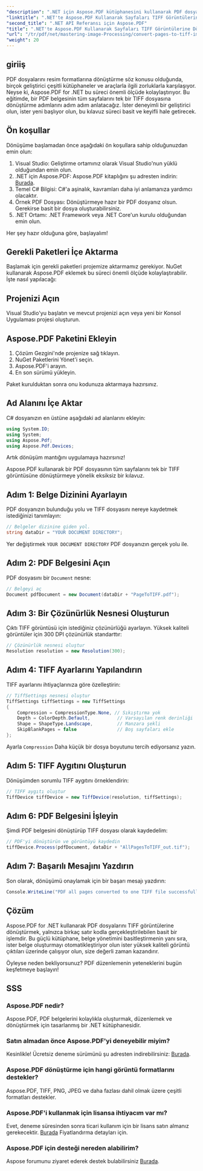 ```yaml
---
"description": ".NET için Aspose.PDF kütüphanesini kullanarak PDF dosyalarını yüksek kaliteli TIFF görüntülerine nasıl sorunsuz bir şekilde dönüştürebileceğinizi keşfedin. Bu adım adım eğitim, anlaşılır talimatlar ve kod örnekleri sunar."
"linktitle": ".NET'te Aspose.PDF Kullanarak Sayfaları TIFF Görüntülerine Dönüştürme"
"second_title": ".NET API Referansı için Aspose.PDF"
"title": ".NET'te Aspose.PDF Kullanarak Sayfaları TIFF Görüntülerine Dönüştürme"
"url": "/tr/pdf/net/mastering-image-Processing/convert-pages-to-tiff-images/"
"weight": 20
---
```


## giriiş

PDF dosyalarını resim formatlarına dönüştürme söz konusu olduğunda, birçok geliştirici çeşitli kütüphaneler ve araçlarla ilgili zorluklarla karşılaşıyor. Neyse ki, Aspose.PDF for .NET bu süreci önemli ölçüde kolaylaştırıyor. Bu eğitimde, bir PDF belgesinin tüm sayfalarını tek bir TIFF dosyasına dönüştürme adımlarını adım adım anlatacağız. İster deneyimli bir geliştirici olun, ister yeni başlıyor olun, bu kılavuz süreci basit ve keyifli hale getirecek.

## Ön koşullar

Dönüşüme başlamadan önce aşağıdaki ön koşullara sahip olduğunuzdan emin olun:

1. Visual Studio: Geliştirme ortamınız olarak Visual Studio'nun yüklü olduğundan emin olun.
2. .NET için Aspose.PDF: Aspose.PDF kitaplığını şu adresten indirin: [Burada](https://releases.aspose.com/pdf/net/).
3. Temel C# Bilgisi: C#'a aşinalık, kavramları daha iyi anlamanıza yardımcı olacaktır.
4. Örnek PDF Dosyası: Dönüştürmeye hazır bir PDF dosyanız olsun. Gerekirse basit bir dosya oluşturabilirsiniz.
5. .NET Ortamı: .NET Framework veya .NET Core'un kurulu olduğundan emin olun.

Her şey hazır olduğuna göre, başlayalım!

## Gerekli Paketleri İçe Aktarma

Başlamak için gerekli paketleri projemize aktarmamız gerekiyor. NuGet kullanarak Aspose.PDF eklemek bu süreci önemli ölçüde kolaylaştırabilir. İşte nasıl yapılacağı:

## Projenizi Açın

Visual Studio'yu başlatın ve mevcut projenizi açın veya yeni bir Konsol Uygulaması projesi oluşturun.

## Aspose.PDF Paketini Ekleyin

1. Çözüm Gezgini'nde projenize sağ tıklayın.
2. NuGet Paketlerini Yönet'i seçin.
3. Aspose.PDF'i arayın.
4. En son sürümü yükleyin.

Paket kurulduktan sonra onu kodunuza aktarmaya hazırsınız.

##  Ad Alanını İçe Aktar

C# dosyanızın en üstüne aşağıdaki ad alanlarını ekleyin:

```csharp
using System.IO;
using System;
using Aspose.Pdf;
using Aspose.Pdf.Devices;
```

Artık dönüşüm mantığını uygulamaya hazırsınız!

Aspose.PDF kullanarak bir PDF dosyasının tüm sayfalarını tek bir TIFF görüntüsüne dönüştürmeye yönelik eksiksiz bir kılavuz.

## Adım 1: Belge Dizinini Ayarlayın

PDF dosyanızın bulunduğu yolu ve TIFF dosyasını nereye kaydetmek istediğinizi tanımlayın:

```csharp
// Belgeler dizinine giden yol.
string dataDir = "YOUR DOCUMENT DIRECTORY";
```

Yer değiştirmek `YOUR DOCUMENT DIRECTORY` PDF dosyanızın gerçek yolu ile.

## Adım 2: PDF Belgesini Açın

PDF dosyasını bir `Document` nesne:

```csharp
// Belgeyi aç
Document pdfDocument = new Document(dataDir + "PageToTIFF.pdf");
```

## Adım 3: Bir Çözünürlük Nesnesi Oluşturun

Çıktı TIFF görüntüsü için istediğiniz çözünürlüğü ayarlayın. Yüksek kaliteli görüntüler için 300 DPI çözünürlük standarttır:

```csharp
// Çözünürlük nesnesi oluştur
Resolution resolution = new Resolution(300);
```

## Adım 4: TIFF Ayarlarını Yapılandırın

TIFF ayarlarını ihtiyaçlarınıza göre özelleştirin:

```csharp
// TiffSettings nesnesi oluştur
TiffSettings tiffSettings = new TiffSettings
{
    Compression = CompressionType.None, // Sıkıştırma yok
    Depth = ColorDepth.Default,          // Varsayılan renk derinliği
    Shape = ShapeType.Landscape,         // Manzara şekli
    SkipBlankPages = false               // Boş sayfaları ekle
};
```

Ayarla `Compression` Daha küçük bir dosya boyutunu tercih ediyorsanız yazın.

## Adım 5: TIFF Aygıtını Oluşturun

Dönüşümden sorumlu TIFF aygıtını örneklendirin:

```csharp
// TIFF aygıtı oluştur
TiffDevice tiffDevice = new TiffDevice(resolution, tiffSettings);
```

## Adım 6: PDF Belgesini İşleyin

Şimdi PDF belgesini dönüştürüp TIFF dosyası olarak kaydedelim:

```csharp
// PDF'yi dönüştürün ve görüntüyü kaydedin
tiffDevice.Process(pdfDocument, dataDir + "AllPagesToTIFF_out.tif");
```

## Adım 7: Başarılı Mesajını Yazdırın

Son olarak, dönüşümü onaylamak için bir başarı mesajı yazdırın:

```csharp
Console.WriteLine("PDF all pages converted to one TIFF file successfully!");
```

## Çözüm

Aspose.PDF for .NET kullanarak PDF dosyalarını TIFF görüntülerine dönüştürmek, yalnızca birkaç satır kodla gerçekleştirilebilen basit bir işlemdir. Bu güçlü kütüphane, belge yönetimini basitleştirmenin yanı sıra, ister belge oluşturmayı otomatikleştiriyor olun ister yüksek kaliteli görüntü çıktıları üzerinde çalışıyor olun, size değerli zaman kazandırır. 

Öyleyse neden bekliyorsunuz? PDF düzenlemenin yeteneklerini bugün keşfetmeye başlayın!

## SSS

### Aspose.PDF nedir?
Aspose.PDF, PDF belgelerini kolaylıkla oluşturmak, düzenlemek ve dönüştürmek için tasarlanmış bir .NET kütüphanesidir.

### Satın almadan önce Aspose.PDF'yi deneyebilir miyim?
Kesinlikle! Ücretsiz deneme sürümünü şu adresten indirebilirsiniz: [Burada](https://releases.aspose.com/).

### Aspose.PDF dönüştürme için hangi görüntü formatlarını destekler?
Aspose.PDF, TIFF, PNG, JPEG ve daha fazlası dahil olmak üzere çeşitli formatları destekler.

### Aspose.PDF'i kullanmak için lisansa ihtiyacım var mı?
Evet, deneme süresinden sonra ticari kullanım için bir lisans satın almanız gerekecektir. [Burada](https://purchase.aspose.com/) Fiyatlandırma detayları için.

### Aspose.PDF için desteği nereden alabilirim?
Aspose forumunu ziyaret ederek destek bulabilirsiniz [Burada](https://forum.aspose.com/c/pdf/10).